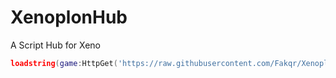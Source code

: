 # XenoplonHub
A Script Hub for Xeno
```lua
loadstring(game:HttpGet('https://raw.githubusercontent.com/Fakqr/XenoplonHub/refs/heads/main/main.lua'))()```
